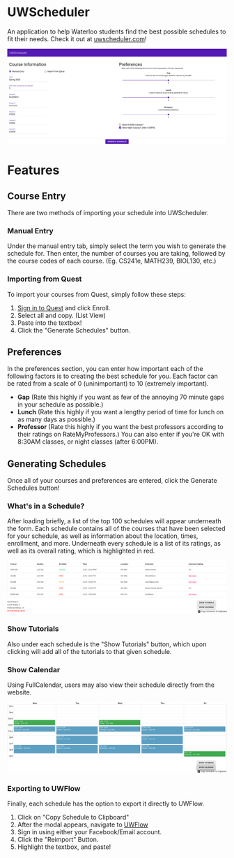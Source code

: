 # UWScheduler

An application to help Waterloo students find the best possible schedules to fit their needs. Check it out at [uwscheduler.com](https://www.uwscheduler.com)!

![Landing Page](https://github.com/kevinjin77/UWScheduler/raw/master/img/inputForm.png "Landing Page")

# Features
## Course Entry
There are two methods of importing your schedule into UWScheduler.

### Manual Entry
Under the manual entry tab, simply select the term you wish to generate the schedule for. Then enter, the number of courses you are taking, followed by the course codes of each course. (Eg. CS241e, MATH239, BIOL130, etc.)

### Importing from Quest
To import your courses from Quest, simply follow these steps:
1. [Sign in to Quest](https://quest.pecs.uwaterloo.ca/psp/SS/?cmd=login&languageCd=ENG&) and click Enroll.
2. Select all and copy. (List View)
3. Paste into the textbox!
4. Click the "Generate Schedules" button.

## Preferences
In the preferences section, you can enter how important each of the following factors is to creating the best schedule for you.
Each factor can be rated from a scale of 0 (uninimportant) to 10 (extremely important).
- **Gap** (Rate this highly if you want as few of the annoying 70 minute gaps in your schedule as possible.)
- **Lunch** (Rate this highly if you want a lengthy period of time for lunch on as many days as possible.)
- **Professor** (Rate this highly if you want the best professors according to their ratings on RateMyProfessors.)
You can also enter if you're OK with 8:30AM classes, or night classes (after 6:00PM).

## Generating Schedules
Once all of your courses and preferences are entered, click the Generate Schedules button!

### What's in a Schedule?
After loading briefly, a list of the top 100 schedules will appear underneath the form.
Each schedule contains all of the courses that have been selected for your schedule, as well as information about the location, times, enrollment, and more.
Underneath every schedule is a list of its ratings, as well as its overall rating, which is highlighted in red.

![Sample Schedule](https://github.com/kevinjin77/UWScheduler/raw/master/img/sampleSchedule.png "Sample Schedule")

### Show Tutorials
Also under each schedule is the "Show Tutorials" button, which upon clicking will add all of the tutorials to that given schedule.

### Show Calendar
Using FullCalendar, users may also view their schedule directly from the website.

![Sample Calendar](https://github.com/kevinjin77/UWScheduler/raw/master/img/sampleCalendar.png "Sample Calendar")

### Exporting to UWFlow
Finally, each schedule has the option to export it directly to UWFlow.
1. Click on "Copy Schedule to Clipboard"
2. After the modal appears, navigate to [UWFlow](https://uwflow.com/)
3. Sign in using either your Facebook/Email account.
4. Click the "Reimport" Button.
5. Highlight the textbox, and paste!
